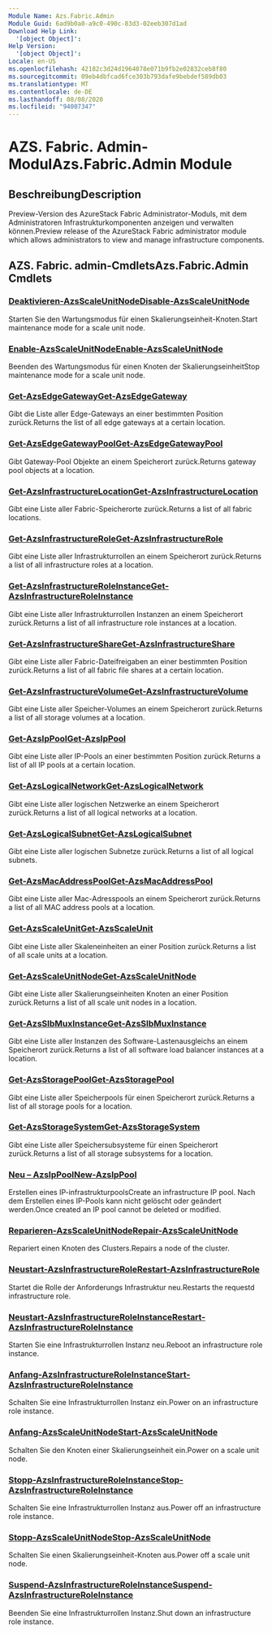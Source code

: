 ```yaml
---
Module Name: Azs.Fabric.Admin
Module Guid: 6ad9b0a0-a9c0-490c-83d3-02eeb307d1ad
Download Help Link:
  '[object Object]': 
Help Version:
  '[object Object]': 
Locale: en-US
ms.openlocfilehash: 42182c3d24d1964078e071b9fb2e02832ceb8f80
ms.sourcegitcommit: 09eb4dbfcad6fce303b793dafe9bebdef589db03
ms.translationtype: MT
ms.contentlocale: de-DE
ms.lasthandoff: 08/08/2020
ms.locfileid: "94007347"
---
```

# <span data-ttu-id="a178a-101">AZS. Fabric. Admin-Modul</span><span class="sxs-lookup"><span data-stu-id="a178a-101">Azs.Fabric.Admin Module</span></span>
## <span data-ttu-id="a178a-102">Beschreibung</span><span class="sxs-lookup"><span data-stu-id="a178a-102">Description</span></span>
<span data-ttu-id="a178a-103">Preview-Version des AzureStack Fabric Administrator-Moduls, mit dem Administratoren Infrastrukturkomponenten anzeigen und verwalten können.</span><span class="sxs-lookup"><span data-stu-id="a178a-103">Preview release of the AzureStack Fabric administrator module which allows administrators to view and manage infrastructure components.</span></span>  
## <span data-ttu-id="a178a-104">AZS. Fabric. admin-Cmdlets</span><span class="sxs-lookup"><span data-stu-id="a178a-104">Azs.Fabric.Admin Cmdlets</span></span>
### [<span data-ttu-id="a178a-105">Deaktivieren-AzsScaleUnitNode</span><span class="sxs-lookup"><span data-stu-id="a178a-105">Disable-AzsScaleUnitNode</span></span>](Disable-AzsScaleUnitNode.md)
<span data-ttu-id="a178a-106">Starten Sie den Wartungsmodus für einen Skalierungseinheit-Knoten.</span><span class="sxs-lookup"><span data-stu-id="a178a-106">Start maintenance mode for a scale unit node.</span></span>

### [<span data-ttu-id="a178a-107">Enable-AzsScaleUnitNode</span><span class="sxs-lookup"><span data-stu-id="a178a-107">Enable-AzsScaleUnitNode</span></span>](Enable-AzsScaleUnitNode.md)
<span data-ttu-id="a178a-108">Beenden des Wartungsmodus für einen Knoten der Skalierungseinheit</span><span class="sxs-lookup"><span data-stu-id="a178a-108">Stop maintenance mode for a scale unit node.</span></span>

### [<span data-ttu-id="a178a-109">Get-AzsEdgeGateway</span><span class="sxs-lookup"><span data-stu-id="a178a-109">Get-AzsEdgeGateway</span></span>](Get-AzsEdgeGateway.md)
<span data-ttu-id="a178a-110">Gibt die Liste aller Edge-Gateways an einer bestimmten Position zurück.</span><span class="sxs-lookup"><span data-stu-id="a178a-110">Returns the list of all edge gateways at a certain location.</span></span>

### [<span data-ttu-id="a178a-111">Get-AzsEdgeGatewayPool</span><span class="sxs-lookup"><span data-stu-id="a178a-111">Get-AzsEdgeGatewayPool</span></span>](Get-AzsEdgeGatewayPool.md)
<span data-ttu-id="a178a-112">Gibt Gateway-Pool Objekte an einem Speicherort zurück.</span><span class="sxs-lookup"><span data-stu-id="a178a-112">Returns gateway pool objects at a location.</span></span>

### [<span data-ttu-id="a178a-113">Get-AzsInfrastructureLocation</span><span class="sxs-lookup"><span data-stu-id="a178a-113">Get-AzsInfrastructureLocation</span></span>](Get-AzsInfrastructureLocation.md)
<span data-ttu-id="a178a-114">Gibt eine Liste aller Fabric-Speicherorte zurück.</span><span class="sxs-lookup"><span data-stu-id="a178a-114">Returns a list of all fabric locations.</span></span>

### [<span data-ttu-id="a178a-115">Get-AzsInfrastructureRole</span><span class="sxs-lookup"><span data-stu-id="a178a-115">Get-AzsInfrastructureRole</span></span>](Get-AzsInfrastructureRole.md)
<span data-ttu-id="a178a-116">Gibt eine Liste aller Infrastrukturrollen an einem Speicherort zurück.</span><span class="sxs-lookup"><span data-stu-id="a178a-116">Returns a list of all infrastructure roles at a location.</span></span>

### [<span data-ttu-id="a178a-117">Get-AzsInfrastructureRoleInstance</span><span class="sxs-lookup"><span data-stu-id="a178a-117">Get-AzsInfrastructureRoleInstance</span></span>](Get-AzsInfrastructureRoleInstance.md)
<span data-ttu-id="a178a-118">Gibt eine Liste aller Infrastrukturrollen Instanzen an einem Speicherort zurück.</span><span class="sxs-lookup"><span data-stu-id="a178a-118">Returns a list of all infrastructure role instances at a location.</span></span>

### [<span data-ttu-id="a178a-119">Get-AzsInfrastructureShare</span><span class="sxs-lookup"><span data-stu-id="a178a-119">Get-AzsInfrastructureShare</span></span>](Get-AzsInfrastructureShare.md)
<span data-ttu-id="a178a-120">Gibt eine Liste aller Fabric-Dateifreigaben an einer bestimmten Position zurück.</span><span class="sxs-lookup"><span data-stu-id="a178a-120">Returns a list of all fabric file shares at a certain location.</span></span>

### [<span data-ttu-id="a178a-121">Get-AzsInfrastructureVolume</span><span class="sxs-lookup"><span data-stu-id="a178a-121">Get-AzsInfrastructureVolume</span></span>](Get-AzsInfrastructureVolume.md)
<span data-ttu-id="a178a-122">Gibt eine Liste aller Speicher-Volumes an einem Speicherort zurück.</span><span class="sxs-lookup"><span data-stu-id="a178a-122">Returns a list of all storage volumes at a location.</span></span>

### [<span data-ttu-id="a178a-123">Get-AzsIpPool</span><span class="sxs-lookup"><span data-stu-id="a178a-123">Get-AzsIpPool</span></span>](Get-AzsIpPool.md)
<span data-ttu-id="a178a-124">Gibt eine Liste aller IP-Pools an einer bestimmten Position zurück.</span><span class="sxs-lookup"><span data-stu-id="a178a-124">Returns a list of all IP pools at a certain location.</span></span>

### [<span data-ttu-id="a178a-125">Get-AzsLogicalNetwork</span><span class="sxs-lookup"><span data-stu-id="a178a-125">Get-AzsLogicalNetwork</span></span>](Get-AzsLogicalNetwork.md)
<span data-ttu-id="a178a-126">Gibt eine Liste aller logischen Netzwerke an einem Speicherort zurück.</span><span class="sxs-lookup"><span data-stu-id="a178a-126">Returns a list of all logical networks at a location.</span></span>

### [<span data-ttu-id="a178a-127">Get-AzsLogicalSubnet</span><span class="sxs-lookup"><span data-stu-id="a178a-127">Get-AzsLogicalSubnet</span></span>](Get-AzsLogicalSubnet.md)
<span data-ttu-id="a178a-128">Gibt eine Liste aller logischen Subnetze zurück.</span><span class="sxs-lookup"><span data-stu-id="a178a-128">Returns a list of all logical subnets.</span></span>

### [<span data-ttu-id="a178a-129">Get-AzsMacAddressPool</span><span class="sxs-lookup"><span data-stu-id="a178a-129">Get-AzsMacAddressPool</span></span>](Get-AzsMacAddressPool.md)
<span data-ttu-id="a178a-130">Gibt eine Liste aller Mac-Adresspools an einem Speicherort zurück.</span><span class="sxs-lookup"><span data-stu-id="a178a-130">Returns a list of all MAC address pools at a location.</span></span>

### [<span data-ttu-id="a178a-131">Get-AzsScaleUnit</span><span class="sxs-lookup"><span data-stu-id="a178a-131">Get-AzsScaleUnit</span></span>](Get-AzsScaleUnit.md)
<span data-ttu-id="a178a-132">Gibt eine Liste aller Skaleneinheiten an einer Position zurück.</span><span class="sxs-lookup"><span data-stu-id="a178a-132">Returns a list of all scale units at a location.</span></span>

### [<span data-ttu-id="a178a-133">Get-AzsScaleUnitNode</span><span class="sxs-lookup"><span data-stu-id="a178a-133">Get-AzsScaleUnitNode</span></span>](Get-AzsScaleUnitNode.md)
<span data-ttu-id="a178a-134">Gibt eine Liste aller Skalierungseinheiten Knoten an einer Position zurück.</span><span class="sxs-lookup"><span data-stu-id="a178a-134">Returns a list of all scale unit nodes in a location.</span></span>

### [<span data-ttu-id="a178a-135">Get-AzsSlbMuxInstance</span><span class="sxs-lookup"><span data-stu-id="a178a-135">Get-AzsSlbMuxInstance</span></span>](Get-AzsSlbMuxInstance.md)
<span data-ttu-id="a178a-136">Gibt eine Liste aller Instanzen des Software-Lastenausgleichs an einem Speicherort zurück.</span><span class="sxs-lookup"><span data-stu-id="a178a-136">Returns a list of all software load balancer instances at a location.</span></span>

### [<span data-ttu-id="a178a-137">Get-AzsStoragePool</span><span class="sxs-lookup"><span data-stu-id="a178a-137">Get-AzsStoragePool</span></span>](Get-AzsStoragePool.md)
<span data-ttu-id="a178a-138">Gibt eine Liste aller Speicherpools für einen Speicherort zurück.</span><span class="sxs-lookup"><span data-stu-id="a178a-138">Returns a list of all storage pools for a location.</span></span>

### [<span data-ttu-id="a178a-139">Get-AzsStorageSystem</span><span class="sxs-lookup"><span data-stu-id="a178a-139">Get-AzsStorageSystem</span></span>](Get-AzsStorageSystem.md)
<span data-ttu-id="a178a-140">Gibt eine Liste aller Speichersubsysteme für einen Speicherort zurück.</span><span class="sxs-lookup"><span data-stu-id="a178a-140">Returns a list of all storage subsystems for a location.</span></span>

### [<span data-ttu-id="a178a-141">Neu – AzsIpPool</span><span class="sxs-lookup"><span data-stu-id="a178a-141">New-AzsIpPool</span></span>](New-AzsIpPool.md)
<span data-ttu-id="a178a-142">Erstellen eines IP-infrastrukturpools</span><span class="sxs-lookup"><span data-stu-id="a178a-142">Create an infrastructure IP pool.</span></span> <span data-ttu-id="a178a-143">Nach dem Erstellen eines IP-Pools kann nicht gelöscht oder geändert werden.</span><span class="sxs-lookup"><span data-stu-id="a178a-143">Once created an IP pool cannot be deleted or modified.</span></span>

### [<span data-ttu-id="a178a-144">Reparieren-AzsScaleUnitNode</span><span class="sxs-lookup"><span data-stu-id="a178a-144">Repair-AzsScaleUnitNode</span></span>](Repair-AzsScaleUnitNode.md)
<span data-ttu-id="a178a-145">Repariert einen Knoten des Clusters.</span><span class="sxs-lookup"><span data-stu-id="a178a-145">Repairs a node of the cluster.</span></span>

### [<span data-ttu-id="a178a-146">Neustart-AzsInfrastructureRole</span><span class="sxs-lookup"><span data-stu-id="a178a-146">Restart-AzsInfrastructureRole</span></span>](Restart-AzsInfrastructureRole.md)
<span data-ttu-id="a178a-147">Startet die Rolle der Anforderungs Infrastruktur neu.</span><span class="sxs-lookup"><span data-stu-id="a178a-147">Restarts the requestd infrastructure role.</span></span>

### [<span data-ttu-id="a178a-148">Neustart-AzsInfrastructureRoleInstance</span><span class="sxs-lookup"><span data-stu-id="a178a-148">Restart-AzsInfrastructureRoleInstance</span></span>](Restart-AzsInfrastructureRoleInstance.md)
<span data-ttu-id="a178a-149">Starten Sie eine Infrastrukturrollen Instanz neu.</span><span class="sxs-lookup"><span data-stu-id="a178a-149">Reboot an infrastructure role instance.</span></span>

### [<span data-ttu-id="a178a-150">Anfang-AzsInfrastructureRoleInstance</span><span class="sxs-lookup"><span data-stu-id="a178a-150">Start-AzsInfrastructureRoleInstance</span></span>](Start-AzsInfrastructureRoleInstance.md)
<span data-ttu-id="a178a-151">Schalten Sie eine Infrastrukturrollen Instanz ein.</span><span class="sxs-lookup"><span data-stu-id="a178a-151">Power on an infrastructure role instance.</span></span>

### [<span data-ttu-id="a178a-152">Anfang-AzsScaleUnitNode</span><span class="sxs-lookup"><span data-stu-id="a178a-152">Start-AzsScaleUnitNode</span></span>](Start-AzsScaleUnitNode.md)
<span data-ttu-id="a178a-153">Schalten Sie den Knoten einer Skalierungseinheit ein.</span><span class="sxs-lookup"><span data-stu-id="a178a-153">Power on a scale unit node.</span></span>

### [<span data-ttu-id="a178a-154">Stopp-AzsInfrastructureRoleInstance</span><span class="sxs-lookup"><span data-stu-id="a178a-154">Stop-AzsInfrastructureRoleInstance</span></span>](Stop-AzsInfrastructureRoleInstance.md)
<span data-ttu-id="a178a-155">Schalten Sie eine Infrastrukturrollen Instanz aus.</span><span class="sxs-lookup"><span data-stu-id="a178a-155">Power off an infrastructure role instance.</span></span>

### [<span data-ttu-id="a178a-156">Stopp-AzsScaleUnitNode</span><span class="sxs-lookup"><span data-stu-id="a178a-156">Stop-AzsScaleUnitNode</span></span>](Stop-AzsScaleUnitNode.md)
<span data-ttu-id="a178a-157">Schalten Sie einen Skalierungseinheit-Knoten aus.</span><span class="sxs-lookup"><span data-stu-id="a178a-157">Power off a scale unit node.</span></span>

### [<span data-ttu-id="a178a-158">Suspend-AzsInfrastructureRoleInstance</span><span class="sxs-lookup"><span data-stu-id="a178a-158">Suspend-AzsInfrastructureRoleInstance</span></span>](Suspend-AzsInfrastructureRoleInstance.md)
<span data-ttu-id="a178a-159">Beenden Sie eine Infrastrukturrollen Instanz.</span><span class="sxs-lookup"><span data-stu-id="a178a-159">Shut down an infrastructure role instance.</span></span>

